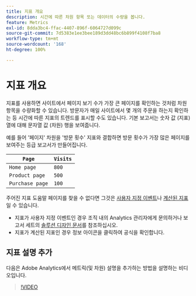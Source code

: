 ```yaml
---
title: 지표 개요
description: 시간에 따른 차원 항목 또는 데이터의 수량을 봅니다.
feature: Metrics
exl-id: 8dda3bc4-ffac-4407-896f-6064727d099c
source-git-commit: 7d5383e1ee3bee189d3dd48bc6b899f4108f7ba8
workflow-type: tm+mt
source-wordcount: '168'
ht-degree: 100%

---
```


# 지표 개요

지표를 사용하면 사이트에서 페이지 보기 수가 가장 큰 페이지를 확인하는 것처럼 차원 항목을 수량화할 수 있습니다. 방문자가 매일 사이트에서 몇 개의 주문을 하는지 확인하는 등 시간에 따른 지표의 트렌드를 표시할 수도 있습니다. 기본 보고서는 숫자 값 (지표) 열에 대해 문자열 값 (차원) 행을 보여줍니다.

예를 들어 &#39;페이지&#39; 차원을 &#39;방문 횟수&#39; 지표와 결합하면 방문 횟수가 가장 많은 페이지를 보여주는 등급 보고서가 만들어집니다.

| `Page` | `Visits` |
| --- | --- |
| `Home page` | `800` |
| `Product page` | `500` |
| `Purchase page` | `100` |

주어진 지표 도움말 페이지를 찾을 수 없다면 그것은 [사용자 지정 이벤트](custom-events.md)나 [계산된 지표](../c-calcmetrics/cm-overview.md)일 수 있습니다.

* 지표가 사용자 지정 이벤트인 경우 조직 내의 Analytics 관리자에게 문의하거나 보고서 세트의 [솔루션 디자인 문서](/help/implement/prepare/solution-design.md)를 참조하십시오.
* 지표가 계산된 지표인 경우 정보 아이콘을 클릭하여 공식을 확인합니다.

## 지표 설명 추가

다음은 Adobe Analytics에서 메트릭(및 차원) 설명을 추가하는 방법을 설명하는 비디오입니다.

>[!VIDEO](https://video.tv.adobe.com/v/25453/?quality=12)
